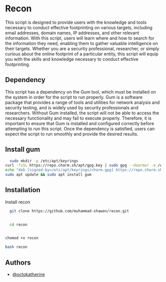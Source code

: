
# Recon

This script is designed to provide users with the knowledge and tools necessary to conduct effective footprinting on various targets, including email addresses, domain names, IP addresses, and other relevant information. With this script, users will learn where and how to search for the information they need, enabling them to gather valuable intelligence on their targets. Whether you are a security professional, researcher, or simply curious about the online footprint of a particular entity, this script will equip you with the skills and knowledge necessary to conduct effective footprinting.



## Dependency
This script has a dependency on the Gum tool, which must be installed on the system in order for the script to run properly. Gum is a software package that provides a range of tools and utilities for network analysis and security testing, and is widely used by security professionals and researchers. Without Gum installed, the script will not be able to access the necessary functionality and may fail to execute properly. Therefore, it is important to ensure that Gum is installed and configured correctly before attempting to run this script. Once the dependency is satisfied, users can expect the script to run smoothly and provide the desired results.


## Install gum 

```bash
  sudo mkdir -p /etc/apt/keyrings
curl -fsSL https://repo.charm.sh/apt/gpg.key | sudo gpg --dearmor -o /etc/apt/keyrings/charm.gpg
echo "deb [signed-by=/etc/apt/keyrings/charm.gpg] https://repo.charm.sh/apt/ * *" | sudo tee /etc/apt/sources.list.d/charm.list
sudo apt update && sudo apt install gum
```
    

## Installation 

Install recon 

```bash
  git clone https://github.com/muhammad-shawon/recon.git
  
```
    
```bash
  cd recon
  
```

```bash
chomod +x recon   
```

```bash
bash recon  
```


## Authors

- [@octokatherine](https://www.github.com/muhammad-shawon)

